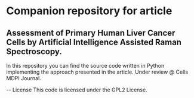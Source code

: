 # Companion repository for article 
## Assessment of Primary Human Liver Cancer Cells by Artificial Intelligence Assisted Raman Spectroscopy.

In this repository you can find the source code written in Python implementing the approach presented in the article.
Under review @ Cells MDPI Journal.

-- 
License
This code is licensed under the GPL2 License.
